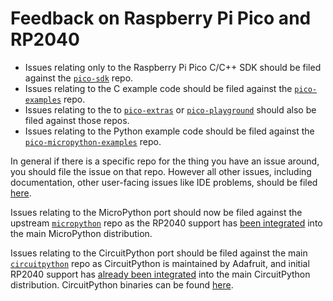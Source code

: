 # Feedback on Raspberry Pi Pico and RP2040

* Issues relating only to the Raspberry Pi Pico C/C++ SDK should be filed against the [`pico-sdk`](https://github.com/raspberrypi/pico-sdk) repo.
* Issues relating to the C example code should be filed against the [`pico-examples`](https://github.com/raspberrypi/pico-examples) repo.
* Issues relating to the to [`pico-extras`](https://github.com/raspberrypi/pico-extras) or [`pico-playground`](https://github.com/raspberrypi/pico-playground) should also be filed against those repos.
* Issues relating to the Python example code should be filed against the [`pico-micropython-examples`](https://github.com/raspberrypi/pico-micropython-examples) repo.

In general if there is a specific repo for the thing you have an issue around, you should file the issue on that repo. However all other issues, including documentation, other user-facing issues like IDE problems, should be filed [here](https://github.com/raspberrypi/pico-feedback/issues).

Issues relating to the MicroPython port should now be filed against the upstream [`micropython`](https://github.com/micropython/micropython) repo as the RP2040 support has [been integrated](https://github.com/micropython/micropython/pull/6791) into the main MicroPython distribution.

Issues relating to the CircuitPython port should be filed against the main [`circuitpython`](https://github.com/adafruit/circuitpython) repo as CircuitPython is maintained by Adafruit, and initial RP2040 support has [already been integrated](https://github.com/adafruit/circuitpython/pull/4031) into the main CircuitPython distribution. CircuitPython binaries can be found [here](https://circuitpython.org/board/raspberry_pi_pico/).
